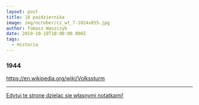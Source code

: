 ```yaml
---
layout: post
title: 18 października
image: img/october/cz_wt_7-1024x855.jpg
author: Tomasz Waszczyk
date: 2019-10-18T10:00:00.000Z
tags:
  - Historia
---
```


### 1944

https://en.wikipedia.org/wiki/Volkssturm

---

<a href="https://github.com/TomaszWaszczyk/historia.waszczyk.com/edit/master/src/content/october-18.md" target="_blank">Edytuj tę stronę dzieląc się własnymi notatkami!</a>
